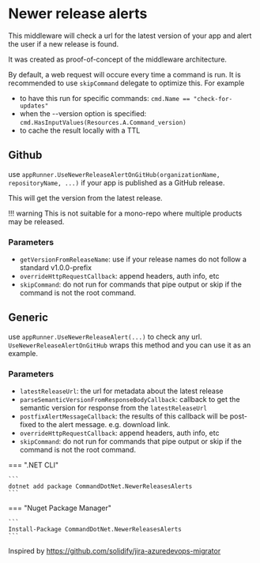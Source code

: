 # Newer release alerts

This middleware will check a url for the latest version of your app and alert the user if a new release is found.

It was created as proof-of-concept of the middleware architecture. 

By default, a web request will occure every time a command is run. It is recommended to use `skipCommand` delegate to optimize this. 
For example

* to have this run for specific commands: `cmd.Name == "check-for-updates"`
* when the --version option is specified: `cmd.HasInputValues(Resources.A.Command_version)`
* to cache the result locally with a TTL

## Github

use `appRunner.UseNewerReleaseAlertOnGitHub(organizationName, repositoryName, ...)` if your app is published as a GitHub release.

This will get the version from the latest release. 

!!! warning
    This is not suitable for a mono-repo where multiple products may be released. 

### Parameters

* `getVersionFromReleaseName`: use if your release names do not follow a standard v1.0.0-prefix 
* `overrideHttpRequestCallback`: append headers, auth info, etc
* `skipCommand`: do not run for commands that pipe output or skip if the command is not the root command.

## Generic

use `appRunner.UseNewerReleaseAlert(...)` to check any url.  `UseNewerReleaseAlertOnGitHub` wraps this method and you can use it as an example.

### Parameters

* `latestReleaseUrl`: the url for metadata about the latest release
* `parseSemanticVersionFromResponseBodyCallback`: callback to get the semantic version for response from the `latestReleaseUrl`
* `postfixAlertMessageCallback`: the results of this callback will be post-fixed to the alert message. e.g. download link.
* `overrideHttpRequestCallback`: append headers, auth info, etc
* `skipCommand`: do not run for commands that pipe output or skip if the command is not the root command.

=== ".NET CLI"

    ```
    dotnet add package CommandDotNet.NewerReleasesAlerts
    ```
    
=== "Nuget Package Manager"

    ```
    Install-Package CommandDotNet.NewerReleasesAlerts
    ```

Inspired by https://github.com/solidify/jira-azuredevops-migrator
